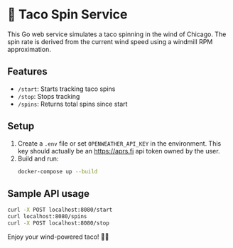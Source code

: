 # 🌮 Taco Spin Service

This Go web service simulates a taco spinning in the wind of Chicago. The spin rate is derived from the current wind speed using a windmill RPM approximation.

## Features
- `/start`: Starts tracking taco spins
- `/stop`: Stops tracking
- `/spins`: Returns total spins since start

## Setup
1. Create a `.env` file or set `OPENWEATHER_API_KEY` in the environment. This key should actually be an https://aprs.fi api token owned by the user.
2. Build and run:
   ```bash
   docker-compose up --build
   ```

## Sample API usage
```bash
curl -X POST localhost:8080/start
curl localhost:8080/spins
curl -X POST localhost:8080/stop
```

Enjoy your wind-powered taco! 🌮💨

